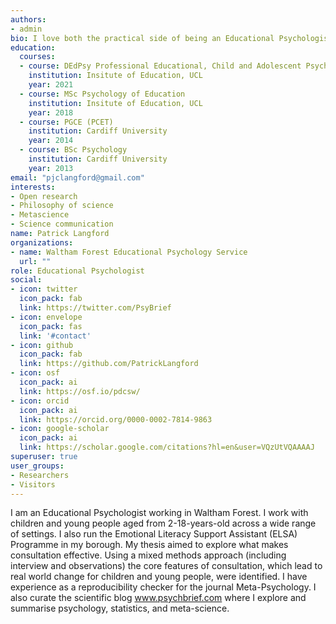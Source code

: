 ```yaml
---
authors:
- admin
bio: I love both the practical side of being an Educational Psychologist and the theory and praxis of research.
education:
  courses:
  - course: DEdPsy Professional Educational, Child and Adolescent Psychology
    institution: Insitute of Education, UCL
    year: 2021
  - course: MSc Psychology of Education
    institution: Insitute of Education, UCL
    year: 2018
  - course: PGCE (PCET)
    institution: Cardiff University
    year: 2014
  - course: BSc Psychology
    institution: Cardiff University
    year: 2013 
email: "pjclangford@gmail.com"
interests:
- Open research
- Philosophy of science
- Metascience
- Science communication
name: Patrick Langford
organizations:
- name: Waltham Forest Educational Psychology Service
  url: ""
role: Educational Psychologist
social:
- icon: twitter
  icon_pack: fab
  link: https://twitter.com/PsyBrief
- icon: envelope
  icon_pack: fas
  link: '#contact'
- icon: github
  icon_pack: fab
  link: https://github.com/PatrickLangford
- icon: osf
  icon_pack: ai
  link: https://osf.io/pdcsw/
- icon: orcid
  icon_pack: ai
  link: https://orcid.org/0000-0002-7814-9863
- icon: google-scholar
  icon_pack: ai
  link: https://scholar.google.com/citations?hl=en&user=VQzUtVQAAAAJ
superuser: true
user_groups:
- Researchers
- Visitors
---
```


I am an Educational Psychologist working in Waltham Forest. I work with children and young people aged from 2-18-years-old across a wide range of settings. I also run the Emotional Literacy Support Assistant (ELSA) Programme in my borough. My thesis aimed to explore what makes consultation effective. Using a mixed methods approach (including interview and observations) the core features of consultation, which lead to real world change for children and young people, were identified. I have experience as a reproducibility checker for the journal Meta-Psychology. I also curate the scientific blog www.psychbrief.com where I explore and summarise psychology, statistics, and meta-science.

